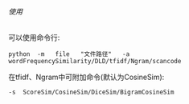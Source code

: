 ###### 使用

可以使用命令行:

    python  -m   file   "文件路径"   -a   wordFrequencySimilarity/DLD/tfidf/Ngram/scancode 

在tfidf、Ngram中可附加命令(默认为CosineSim):

    -s  ScoreSim/CosineSim/DiceSim/BigramCosineSim


